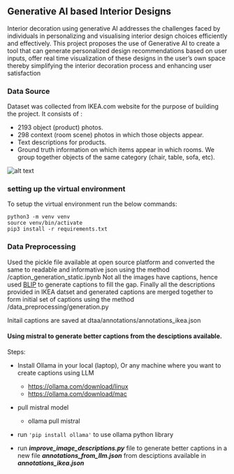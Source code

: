 ## Generative AI based Interior Designs

Interior decoration using generative AI addresses the challenges faced by individuals in personalizing and visualising interior design choices efficiently and effectively. This project proposes the use of Generative AI to create a tool that can generate personalized design recommendations based on user inputs, offer real time visualization of these designs in the user’s own space thereby simplifying the interior decoration process and enhancing user satisfaction

### Data Source

Dataset was collected from IKEA.com website for the purpose of building the project.
It consists of :
* 2193 object (product) photos.
* 298 context (room scene) photos in which those objects appear.
* Text descriptions for products.
* Ground truth information on which items appear in which rooms.
We group together objects of the same category (chair, table, sofa, etc).

![alt text](https://github.com/IvonaTau/ikea/blob/master/dataset_description.png)

### setting up the virtual environment

To setup the virtual environment run the below commands:

```
python3 -m venv venv
source venv/bin/activate
pip3 install -r requirements.txt
```

### Data Preprocessing

Used the pickle file available at open source platform and converted the same to readable and informative json using the method /caption_generation_static.ipynb 
Not all the images have captions, hence used [BLIP](https://huggingface.co/Salesforce/blip-image-captioning-base) to generate captions to fill the gap. 
Finally all the descriptions provided in IKEA datset and generated captions are merged together to form initial set of captions using the method /data_preprocessing/generation.py

Initail captions are saved at dtaa/annotations/annotations_ikea.json    
  

#### Using mistral to generate better captions from the desciptions available.
Steps:
* Install Ollama in your local (laptop), Or any machine where you want to create captions using LLM 
   - https://ollama.com/download/linux
   - https://ollama.com/download/mac

* pull mistral model
  - ollama pull mistral

* run `'pip install ollama'` to use ollama python library
* run <b><i>improve_image_descriptions.py</i></b> file to generate better captions in a new file <b><i>annotations_from_llm.json</i></b> from desciptions available in <b><i>annotations_ikea.json</i></b>